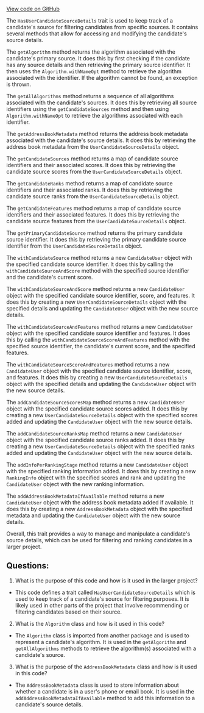 [View code on GitHub](https://github.com/misbahsy/the-algorithm/follow-recommendations-service/common/src/main/scala/com/twitter/follow_recommendations/common/models/HasUserCandidateSourceDetails.scala)

The `HasUserCandidateSourceDetails` trait is used to keep track of a candidate's source for filtering candidates from specific sources. It contains several methods that allow for accessing and modifying the candidate's source details. 

The `getAlgorithm` method returns the algorithm associated with the candidate's primary source. It does this by first checking if the candidate has any source details and then retrieving the primary source identifier. It then uses the `Algorithm.withNameOpt` method to retrieve the algorithm associated with the identifier. If the algorithm cannot be found, an exception is thrown.

The `getAllAlgorithms` method returns a sequence of all algorithms associated with the candidate's sources. It does this by retrieving all source identifiers using the `getCandidateSources` method and then using `Algorithm.withNameOpt` to retrieve the algorithms associated with each identifier.

The `getAddressBookMetadata` method returns the address book metadata associated with the candidate's source details. It does this by retrieving the address book metadata from the `UserCandidateSourceDetails` object.

The `getCandidateSources` method returns a map of candidate source identifiers and their associated scores. It does this by retrieving the candidate source scores from the `UserCandidateSourceDetails` object.

The `getCandidateRanks` method returns a map of candidate source identifiers and their associated ranks. It does this by retrieving the candidate source ranks from the `UserCandidateSourceDetails` object.

The `getCandidateFeatures` method returns a map of candidate source identifiers and their associated features. It does this by retrieving the candidate source features from the `UserCandidateSourceDetails` object.

The `getPrimaryCandidateSource` method returns the primary candidate source identifier. It does this by retrieving the primary candidate source identifier from the `UserCandidateSourceDetails` object.

The `withCandidateSource` method returns a new `CandidateUser` object with the specified candidate source identifier. It does this by calling the `withCandidateSourceAndScore` method with the specified source identifier and the candidate's current score.

The `withCandidateSourceAndScore` method returns a new `CandidateUser` object with the specified candidate source identifier, score, and features. It does this by creating a new `UserCandidateSourceDetails` object with the specified details and updating the `CandidateUser` object with the new source details.

The `withCandidateSourceAndFeatures` method returns a new `CandidateUser` object with the specified candidate source identifier and features. It does this by calling the `withCandidateSourceScoreAndFeatures` method with the specified source identifier, the candidate's current score, and the specified features.

The `withCandidateSourceScoreAndFeatures` method returns a new `CandidateUser` object with the specified candidate source identifier, score, and features. It does this by creating a new `UserCandidateSourceDetails` object with the specified details and updating the `CandidateUser` object with the new source details.

The `addCandidateSourceScoresMap` method returns a new `CandidateUser` object with the specified candidate source scores added. It does this by creating a new `UserCandidateSourceDetails` object with the specified scores added and updating the `CandidateUser` object with the new source details.

The `addCandidateSourceRanksMap` method returns a new `CandidateUser` object with the specified candidate source ranks added. It does this by creating a new `UserCandidateSourceDetails` object with the specified ranks added and updating the `CandidateUser` object with the new source details.

The `addInfoPerRankingStage` method returns a new `CandidateUser` object with the specified ranking information added. It does this by creating a new `RankingInfo` object with the specified scores and rank and updating the `CandidateUser` object with the new ranking information.

The `addAddressBookMetadataIfAvailable` method returns a new `CandidateUser` object with the address book metadata added if available. It does this by creating a new `AddressBookMetadata` object with the specified metadata and updating the `CandidateUser` object with the new source details.

Overall, this trait provides a way to manage and manipulate a candidate's source details, which can be used for filtering and ranking candidates in a larger project.
## Questions: 
 1. What is the purpose of this code and how is it used in the larger project?
- This code defines a trait called `HasUserCandidateSourceDetails` which is used to keep track of a candidate's source for filtering purposes. It is likely used in other parts of the project that involve recommending or filtering candidates based on their source.
2. What is the `Algorithm` class and how is it used in this code?
- The `Algorithm` class is imported from another package and is used to represent a candidate's algorithm. It is used in the `getAlgorithm` and `getAllAlgorithms` methods to retrieve the algorithm(s) associated with a candidate's source.
3. What is the purpose of the `AddressBookMetadata` class and how is it used in this code?
- The `AddressBookMetadata` class is used to store information about whether a candidate is in a user's phone or email book. It is used in the `addAddressBookMetadataIfAvailable` method to add this information to a candidate's source details.